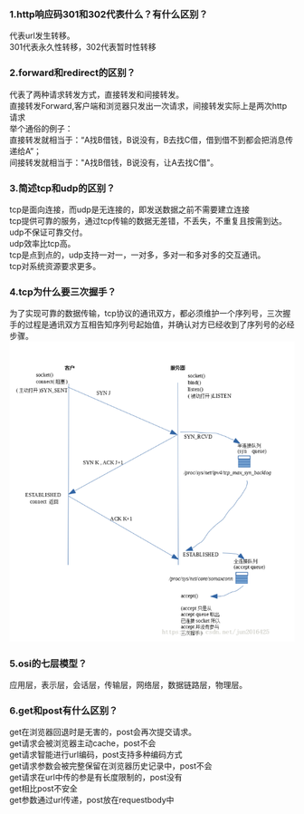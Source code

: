 ### 1.http响应码301和302代表什么？有什么区别？
代表url发生转移。<br>
301代表永久性转移，302代表暂时性转移
### 2.forward和redirect的区别？
代表了两种请求转发方式，直接转发和间接转发。<br>
直接转发Forward,客户端和浏览器只发出一次请求，间接转发实际上是两次http请求<br>
举个通俗的例子：<br>
直接转发就相当于：“A找B借钱，B说没有，B去找C借，借到借不到都会把消息传递给A”；<br>
间接转发就相当于："A找B借钱，B说没有，让A去找C借"。<br>
### 3.简述tcp和udp的区别？
tcp是面向连接，而udp是无连接的，即发送数据之前不需要建立连接<br>
tcp提供可靠的服务，通过tcp传输的数据无差错，不丢失，不重复且按需到达。udp不保证可靠交付。<br>
udp效率比tcp高。<br>
tcp是点到点的，udp支持一对一，一对多，多对一和多对多的交互通讯。<br>
tcp对系统资源要求更多。<br>
### 4.tcp为什么要三次握手？
为了实现可靠的数据传输，tcp协议的通讯双方，都必须维护一个序列号，三次握手的过程是通讯双方互相告知序列号起始值，并确认对方已经收到了序列号的必经步骤。
![tcp](./img/tcp.png)
### 5.osi的七层模型？
应用层，表示层，会话层，传输层，网络层，数据链路层，物理层。
### 6.get和post有什么区别？
get在浏览器回退时是无害的，post会再次提交请求。<br>
get请求会被浏览器主动cache，post不会<br>
get请求智能进行url编码，post支持多种编码方式<br>
get请求参数会被完整保留在浏览器历史记录中，post不会<br>
get请求在url中传的参是有长度限制的，post没有<br>
get相比post不安全<br>
get参数通过url传递，post放在requestbody中<br>
